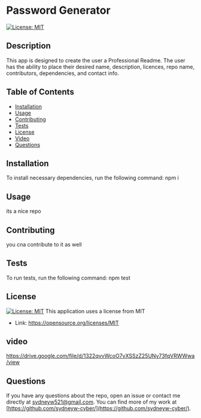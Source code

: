 # Password Generator
  [![License: MIT](https://img.shields.io/badge/License-MIT-yellow.svg)](https://opensource.org/licenses/MIT)
  ## Description
  This app is designed to create the user a Professional Readme. The user has the ability to place their desired name, description, licences, repo name, contributors, dependencies, and contact info.

  ## Table of Contents
  * [Installation](#-installation)
  * [Usage](#-usage)
  * [Contributing](#-contributing)
  * [Tests](#-tests)
  * [License](#-license)
  * [Video](#-video)
  * [Questions](#-questions)
  ## Installation
  To install necessary dependencies, run the following command:
  npm i
  ## Usage
  its a nice repo
  ## Contributing 
  you cna contribute to it as well
  ## Tests
  To run tests, run the following command:
  npm test
  ## License 
  [![License: MIT](https://img.shields.io/badge/License-MIT-yellow.svg)](https://opensource.org/licenses/MIT)
  This application uses a license from MIT 
  
 * Link: https://opensource.org/licenses/MIT
  ## video
  https://drive.google.com/file/d/1322qvvWcoO7vXSSzZ25UNy73fqVRWWwa/view
  ## Questions 
  If you have any questions about the repo, open an issue or contact me directly at sydneyw521@gmail.com. You can find more of my work at [https://github.com/sydneyw-cyber/](https://github.com/sydneyw-cyber/).
  
